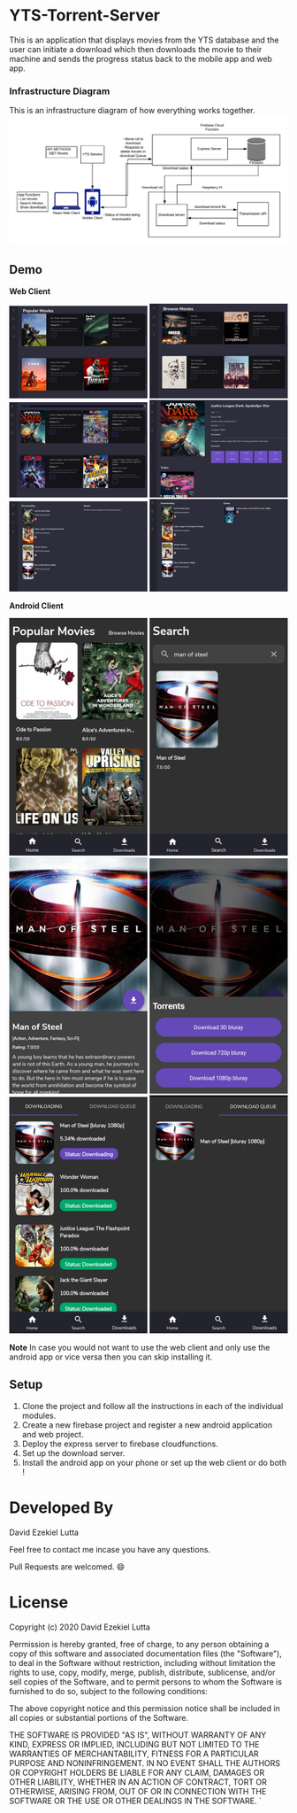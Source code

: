 # YTS-Torrent-Server
This is an application that displays movies from the YTS database and the user can initiate a download which then downloads the movie to their machine and sends the progress status back to the mobile app and web app.

### Infrastructure Diagram
This is an infrastructure diagram of how everything works together.
![infrastructure diagram](/Images/infrastructureDiagram.png)

## Demo
**Web Client**


![infrastructure diagram](/Images/webScreenShot1.png)
![infrastructure diagram](/Images/webScreenShot2.png)
![infrastructure diagram](/Images/webScreenShot5.png)
![infrastructure diagram](/Images/webScreenShot3.png)
![infrastructure diagram](/Images/webScreenShot4.png)
![infrastructure diagram](/Images/webScreenShot6.png)

**Android Client**


![infrastructure diagram](/Images/androidScreenShot3.png)
![infrastructure diagram](/Images/androidScreenShot4.png)
![infrastructure diagram](/Images/androidScreenShot6.png)
![infrastructure diagram](/Images/androidScreenShot5.png)
![infrastructure diagram](/Images/androidScreenShot2.png)
![infrastructure diagram](/Images/androidScreenShot1.png)


**Note** In case you would not want to use the web client and only use the android app or vice versa then you can skip installing it.

## Setup
1. Clone the project and follow all the instructions in each of the individual modules.  
2. Create a new firebase project and register a new android application and web project. 
3. Deploy the express server to firebase cloudfunctions.
4. Set up the download server.
5. Install the android app on your phone or set up the web client or do both !

# Developed By
David Ezekiel Lutta


Feel free to contact me incase you have any questions.


Pull Requests are welcomed. 😄
# License
 
 Copyright (c) 2020 David Ezekiel Lutta
 
 Permission is hereby granted, free of charge, to any person obtaining a copy
 of this software and associated documentation files (the "Software"), to deal
 in the Software without restriction, including without limitation the rights
 to use, copy, modify, merge, publish, distribute, sublicense, and/or sell
 copies of the Software, and to permit persons to whom the Software is
 furnished to do so, subject to the following conditions:
 
 The above copyright notice and this permission notice shall be included in all
 copies or substantial portions of the Software.
 
 THE SOFTWARE IS PROVIDED "AS IS", WITHOUT WARRANTY OF ANY KIND, EXPRESS OR
 IMPLIED, INCLUDING BUT NOT LIMITED TO THE WARRANTIES OF MERCHANTABILITY,
 FITNESS FOR A PARTICULAR PURPOSE AND NONINFRINGEMENT. IN NO EVENT SHALL THE
 AUTHORS OR COPYRIGHT HOLDERS BE LIABLE FOR ANY CLAIM, DAMAGES OR OTHER
 LIABILITY, WHETHER IN AN ACTION OF CONTRACT, TORT OR OTHERWISE, ARISING FROM,
 OUT OF OR IN CONNECTION WITH THE SOFTWARE OR THE USE OR OTHER DEALINGS IN THE
 SOFTWARE.
`
